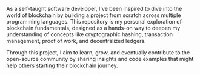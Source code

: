 As a self-taught software developer, I've been inspired to dive into the world of blockchain by building a project from scratch across multiple programming languages. This repository is my personal exploration of blockchain fundamentals, designed as a hands-on way to deepen my understanding of concepts like cryptographic hashing, transaction management, proof of work, and decentralized ledgers.

Through this project, I aim to learn, grow, and eventually contribute to the open-source community by sharing insights and code examples that might help others starting their blockchain journey.
